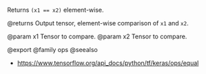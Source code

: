 Returns `(x1 == x2)` element-wise.

@returns
    Output tensor, element-wise comparison of `x1` and `x2`.

@param x1 Tensor to compare.
@param x2 Tensor to compare.

@export
@family ops
@seealso
+ <https://www.tensorflow.org/api_docs/python/tf/keras/ops/equal>
